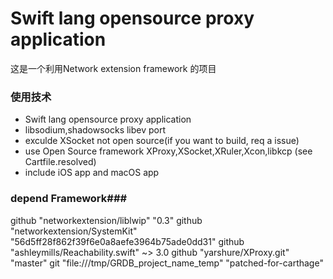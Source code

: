 # Swift lang opensource proxy application #

这是一个利用Network extension framework 的项目

### 使用技术 ###

* Swift lang opensource proxy application
* libsodium,shadowsocks libev port
* exculde XSocket not open source(if you want to  build, req a issue)
* use Open Source framework XProxy,XSocket,XRuler,Xcon,libkcp (see Cartfile.resolved)
* include iOS app and macOS app 
### depend Framework###
github "networkextension/liblwip" "0.3"
github "networkextension/SystemKit" "56d5ff28f862f39f6e0a8aefe3964b75ade0dd31"
github "ashleymills/Reachability.swift" ~> 3.0
github "yarshure/XProxy.git" "master"
git "file:///tmp/GRDB_project_name_temp" "patched-for-carthage" 
